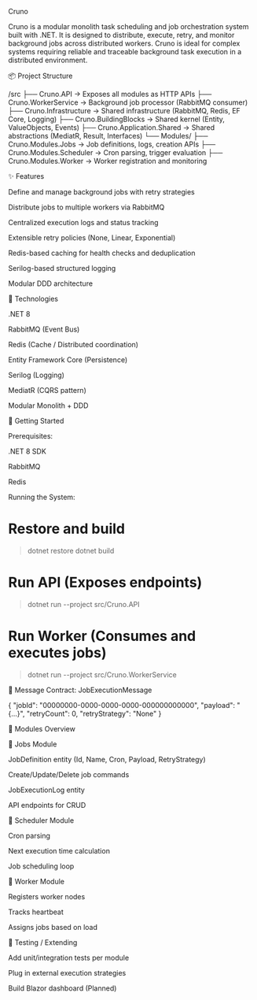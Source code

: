 Cruno

Cruno is a modular monolith task scheduling and job orchestration system built with .NET. It is designed to distribute, execute, retry, and monitor background jobs across distributed workers. Cruno is ideal for complex systems requiring reliable and traceable background task execution in a distributed environment.

📦 Project Structure

/src
├── Cruno.API                 → Exposes all modules as HTTP APIs
├── Cruno.WorkerService       → Background job processor (RabbitMQ consumer)
├── Cruno.Infrastructure      → Shared infrastructure (RabbitMQ, Redis, EF Core, Logging)
├── Cruno.BuildingBlocks      → Shared kernel (Entity, ValueObjects, Events)
├── Cruno.Application.Shared  → Shared abstractions (MediatR, Result<T>, Interfaces)
└── Modules/
     ├── Cruno.Modules.Jobs         → Job definitions, logs, creation APIs
     ├── Cruno.Modules.Scheduler    → Cron parsing, trigger evaluation
     ├── Cruno.Modules.Worker       → Worker registration and monitoring


✨ Features

Define and manage background jobs with retry strategies

Distribute jobs to multiple workers via RabbitMQ

Centralized execution logs and status tracking

Extensible retry policies (None, Linear, Exponential)

Redis-based caching for health checks and deduplication

Serilog-based structured logging

Modular DDD architecture

📡 Technologies

.NET 8

RabbitMQ (Event Bus)

Redis (Cache / Distributed coordination)

Entity Framework Core (Persistence)

Serilog (Logging)

MediatR (CQRS pattern)

Modular Monolith + DDD

🚀 Getting Started

Prerequisites:

.NET 8 SDK

RabbitMQ

Redis

Running the System:

# Restore and build
> dotnet restore
> dotnet build

# Run API (Exposes endpoints)
> dotnet run --project src/Cruno.API

# Run Worker (Consumes and executes jobs)
> dotnet run --project src/Cruno.WorkerService

📜 Message Contract: JobExecutionMessage

{
  "jobId": "00000000-0000-0000-0000-000000000000",
  "payload": "{...}",
  "retryCount": 0,
  "retryStrategy": "None"
}

🧱 Modules Overview

🔹 Jobs Module

JobDefinition entity (Id, Name, Cron, Payload, RetryStrategy)

Create/Update/Delete job commands

JobExecutionLog entity

API endpoints for CRUD

🔹 Scheduler Module

Cron parsing

Next execution time calculation

Job scheduling loop

🔹 Worker Module

Registers worker nodes

Tracks heartbeat

Assigns jobs based on load

🧪 Testing / Extending

Add unit/integration tests per module

Plug in external execution strategies

Build Blazor dashboard (Planned)
